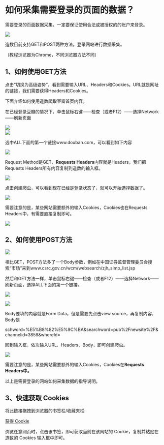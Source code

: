 # 如何采集需要登录的页面的数据？

需要登录的页面数据采集，一定要保证使用合法或被授权的的账户来登录。

![](/assets/cookie1.png)

造数目前支持GET和POST两种方法，登录网站进行数据采集。

（教程浏览器为Chrome，不同浏览器方法不同）

## 1、如何使用GET方法

点击“切换为高级姿势”，看到需要输入URL、Headers和Cookies。URL就是网址的链接，我们需要获得Headers和Cookies。

下面介绍如何使用造数爬取豆瓣首页内容。

在已经登录豆瓣的情况下，单击鼠标右键——检查（或者F12）——选择Network——刷新页面

![](/assets/1.jpg)  
![](/assets/2.jpg)

选中ALL下面的第一个链接www.douban.com，可以看到如下内容

![](/assets/imp123213213ort.png)

Request Method是GET，**Requests Headers**内容就是Headers，我们把Requests Headers所有内容复制到造数的输入框。

![](/assets/imp432413123ort.png)

点击创建爬虫，可以看到现在已经是登录状态了，就可以开始选择数据了。

![](/assets/impor大幅度t.png)

需要注意的是，某些网站需要额外的输入Cookies，Cookies也在Requests Headers中，有需要直接复制即可。

![](/assets/im2port.png)

## 2、如何使用POST方法

![](/assets/impor常常t.png)

相比GET，POST方法多了一个Body参数，例如在中国证券监督管理委员会搜索“市场”来到www.csrc.gov.cn/wcm/websearch/zjh\_simp\_list.jsp

然后和GET方法一样，单击鼠标右键——检查（或者F12）——选择Network——刷新页面，选择ALL下面的第一个链接。

![](/assets/impoccvrt.png)

![](/assets/imposadfrt.png)

Body要填的内容就是Form Data，但是需要先点击view source，再复制内容，Body是

schword=%E5%B8%82%E5%9C%BA&searchword=pub%2Fnewsite%2F&channelid=3858&whereId=

回到输入框，依次输入URL、Headers、Body，即可创建爬虫。

![](/assets/imposadfart.png)

需要注意的是，某些网站需要额外的输入Cookies，Cookies在**Requests Headers中。**

以上是需要登录的网站如何采集数据的指导说明。

## 3、快速获取 Cookies

将此链接拖拽到浏览器的书签栏/收藏夹栏:

[获得 Cookie](javascript:window.prompt%28'%E8%AF%B7%E5%A4%8D%E5%88%B6%E4%BB%A5%E4%B8%8B%20Cookie',document.cookie%29)

浏览任意网页时，点击该书签，即可获取当前在该网站的 Cookie，复制并粘贴在造数的 Cookies 输入框中即可。
